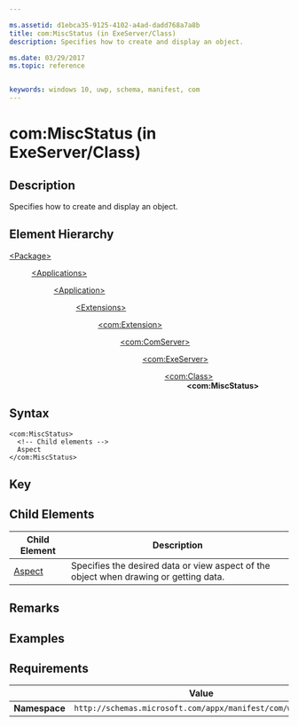 ```yaml
---

ms.assetid: d1ebca35-9125-4102-a4ad-dadd768a7a8b
title: com:MiscStatus (in ExeServer/Class)
description: Specifies how to create and display an object.

ms.date: 03/29/2017
ms.topic: reference


keywords: windows 10, uwp, schema, manifest, com
---
```


# com:MiscStatus (in ExeServer/Class)

## Description
Specifies how to create and display an object.

## Element Hierarchy
<dl>
<dt><a href="element-package.md">&lt;Package&gt;</a></dt>
<dd>
<dl>
<dt><a href="element-applications.md">&lt;Applications&gt;</a></dt>
<dd>
<dl>
<dt><a href="element-application.md">&lt;Application&gt;</a></dt>
<dd>
<dl>
<dt><a href="element-1-extensions.md">&lt;Extensions&gt;</a></dt>
<dd>
<dl>
<dt><a href="element-com-extension.md">&lt;com:Extension&gt;</a></dt>
<dd>
<dl>
<dt><a href="element-com-comserver.md">&lt;com:ComServer&gt;</a></dt>
<dd>
<dl>
<dt><a href="element-com-exeserver.md">&lt;com:ExeServer&gt;</a></dt>
<dd>
<dl>
<dt><a href="element-com-exeserver-class.md">&lt;com:Class&gt;</a></dt>
<dd><b>&lt;com:MiscStatus&gt;</b></dd>
</dl>
</dd>
</dl>
</dd>
</dl>
</dd>
</dl>
</dd>
</dl>
</dd>
</dl>
</dd>
</dl>
</dd>
</dl>


## Syntax
```syntax
<com:MiscStatus>  
  <!-- Child elements -->
  Aspect
</com:MiscStatus>
```

## Key

## Child Elements

| Child Element | Description |
|---------------|-------------|
| [Aspect](element-com-exe-aspect.md) | Specifies the desired data or view aspect of the object when drawing or getting data. |

## Remarks

## Examples

## Requirements
|               |     Value                                                        |
|---------------|-------------------------------------------------------------|
| **Namespace** | `http://schemas.microsoft.com/appx/manifest/com/windows10` |